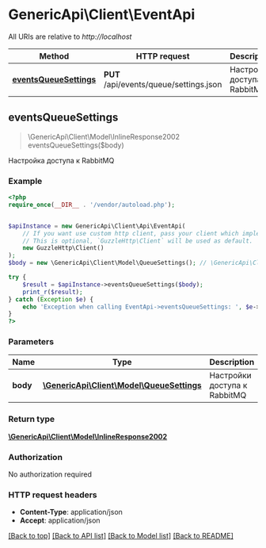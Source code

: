 # GenericApi\Client\EventApi

All URIs are relative to *http://localhost*

Method | HTTP request | Description
------------- | ------------- | -------------
[**eventsQueueSettings**](EventApi.md#eventsQueueSettings) | **PUT** /api/events/queue/settings.json | Настройка доступа к RabbitMQ



## eventsQueueSettings

> \GenericApi\Client\Model\InlineResponse2002 eventsQueueSettings($body)

Настройка доступа к RabbitMQ

### Example

```php
<?php
require_once(__DIR__ . '/vendor/autoload.php');


$apiInstance = new GenericApi\Client\Api\EventApi(
    // If you want use custom http client, pass your client which implements `GuzzleHttp\ClientInterface`.
    // This is optional, `GuzzleHttp\Client` will be used as default.
    new GuzzleHttp\Client()
);
$body = new \GenericApi\Client\Model\QueueSettings(); // \GenericApi\Client\Model\QueueSettings | Настройки доступа к RabbitMQ

try {
    $result = $apiInstance->eventsQueueSettings($body);
    print_r($result);
} catch (Exception $e) {
    echo 'Exception when calling EventApi->eventsQueueSettings: ', $e->getMessage(), PHP_EOL;
}
?>
```

### Parameters


Name | Type | Description  | Notes
------------- | ------------- | ------------- | -------------
 **body** | [**\GenericApi\Client\Model\QueueSettings**](../Model/QueueSettings.md)| Настройки доступа к RabbitMQ |

### Return type

[**\GenericApi\Client\Model\InlineResponse2002**](../Model/InlineResponse2002.md)

### Authorization

No authorization required

### HTTP request headers

- **Content-Type**: application/json
- **Accept**: application/json

[[Back to top]](#) [[Back to API list]](../../README.md#documentation-for-api-endpoints)
[[Back to Model list]](../../README.md#documentation-for-models)
[[Back to README]](../../README.md)


